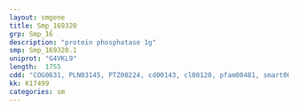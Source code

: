 ```yaml
---
layout: smgene
title: Smp_169320
grp: Smp_16
description: "protein phosphatase 1g"
smp: Smp_169320.1
uniprot: "G4VKL9"
length:  1755
cdd: "COG0631, PLN03145, PTZ00224, cd00143, cl00120, pfam00481, smart00332"
kk: K17499
categories: sm
---
```

